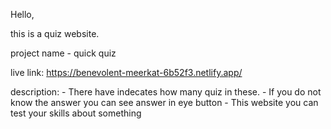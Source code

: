 Hello,

this is a quiz website.

project name - quick quiz

live link: https://benevolent-meerkat-6b52f3.netlify.app/

description: 
    - There have indecates how many quiz in these. 
    - If you do not know the answer you can see answer in eye button
    - This website you can test your skills about something